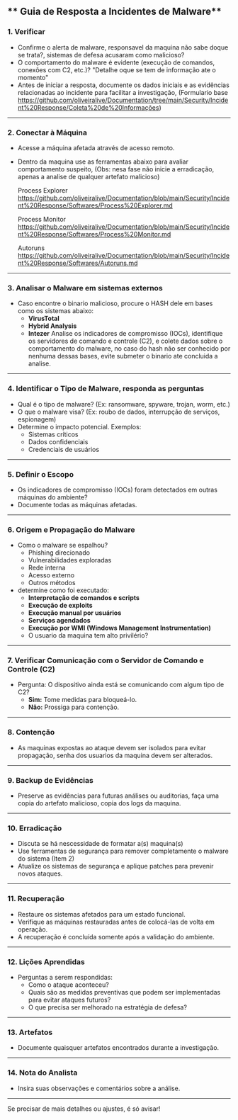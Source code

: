 ## ** Guia de Resposta a Incidentes de Malware**

### **1. Verificar**
- Confirme o alerta de malware, responsavel da maquina não sabe doque se trata?, sistemas de defesa acusaram como malicioso?
- O comportamento do malware é evidente (execução de comandos, conexões com C2, etc.)? "Detalhe oque se tem de informação ate o momento"
- Antes de iniciar a resposta, documente os dados iniciais e as evidências relacionadas ao incidente para facilitar a investigação, (Formulario base https://github.com/oliveiralive/Documentation/tree/main/Security/Incident%20Response/Coleta%20de%20Informações)

---

### **2. Conectar à Máquina**
- Acesse a máquina afetada através de acesso remoto.  
- Dentro da maquina use as ferramentas abaixo para avaliar comportamento suspeito, (Obs: nesa fase não inicie a erradicação, apenas a analise de qualquer artefato malicioso)
  
  Process Explorer https://github.com/oliveiralive/Documentation/blob/main/Security/Incident%20Response/Softwares/Process%20Explorer.md
  
  Process Monitor https://github.com/oliveiralive/Documentation/blob/main/Security/Incident%20Response/Softwares/Process%20Monitor.md

  Autoruns https://github.com/oliveiralive/Documentation/blob/main/Security/Incident%20Response/Softwares/Autoruns.md

---

### **3. Analisar o Malware em sistemas externos**
- Caso encontre o binario malicioso, procure o HASH dele em bases como os sistemas abaixo:
  - **VirusTotal**
  - **Hybrid Analysis**
  - **Intezer**
  Analise os indicadores de compromisso (IOCs), identifique os servidores de comando e controle (C2), e colete dados sobre o comportamento do malware, no caso do hash não ser conhecido por nenhuma dessas bases, evite submeter o binario ate concluida a analise.
---

### **4. Identificar o Tipo de Malware, responda as perguntas**
- Qual é o tipo de malware? (Ex: ransomware, spyware, trojan, worm, etc.)  
- O que o malware visa? (Ex: roubo de dados, interrupção de serviços, espionagem)  
- Determine o impacto potencial. Exemplos:
  - Sistemas críticos
  - Dados confidenciais
  - Credenciais de usuários

---

### **5. Definir o Escopo**
- Os indicadores de compromisso (IOCs) foram detectados em outras máquinas do ambiente?  
- Documente todas as máquinas afetadas.

---

### **6. Origem e Propagação do Malware**
- Como o malware se espalhou?
  - Phishing direcionado
  - Vulnerabilidades exploradas
  - Rede interna
  - Acesso externo
  - Outros métodos  
- determine como foi executado:
  - **Interpretação de comandos e scripts**
  - **Execução de exploits**
  - **Execução manual por usuários**
  - **Serviços agendados**
  - **Execução por WMI (Windows Management Instrumentation)**
  - O usuario da maquina tem alto privilério?


---

### **7. Verificar Comunicação com o Servidor de Comando e Controle (C2)**
- Pergunta: O dispositivo ainda está se comunicando com algum tipo de C2?  
  - **Sim:** Tome medidas para bloqueá-lo.  
  - **Não:** Prossiga para contenção.

---

### **8. Contenção**
- As maquinas expostas ao ataque devem ser isolados para evitar propagação, senha dos usuarios da maquina devem ser alterados.  


---

### **9. Backup de Evidências**
- Preserve as evidências para futuras análises ou auditorias, faça uma copia do artefato malicioso, copia dos logs da maquina.

---

### **10. Erradicação**
- Discuta se há nescessidade de formatar a(s) maquina(s)
- Use ferramentas de segurança para remover completamente o malware do sistema (Item 2)  
- Atualize os sistemas de segurança e aplique patches para prevenir novos ataques.

---

### **11. Recuperação**
- Restaure os sistemas afetados para um estado funcional.  
- Verifique as máquinas restauradas antes de colocá-las de volta em operação.  
- A recuperação é concluída somente após a validação do ambiente.

---

### **12. Lições Aprendidas**
- Perguntas a serem respondidas:
  - Como o ataque aconteceu?  
  - Quais são as medidas preventivas que podem ser implementadas para evitar ataques futuros?  
  - O que precisa ser melhorado na estratégia de defesa?

---

### **13. Artefatos**
- Documente quaisquer artefatos encontrados durante a investigação.

---

### **14. Nota do Analista**
- Insira suas observações e comentários sobre a análise.

---

Se precisar de mais detalhes ou ajustes, é só avisar!
